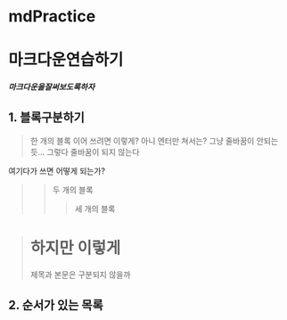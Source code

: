 # mdPractice

# 마크다운연습하기
##### 마크다운을잘써보도록하자

## 1. 블록구분하기
> 한 개의 블록
> 이어 쓰려면 이렇게? 
> 아니 엔터만 쳐서는? 그냥 줄바꿈이 안되는듯...
그렇다 줄바꿈이 되지 않는다

여기다가 쓰면 어떻게 되는가?
> > 두 개의 블록
> > > 세 개의 블록


> # 하지만 이렇게 
> 제목과 본문은 구분되지 않을까 

## 2. 순서가 있는 목록
